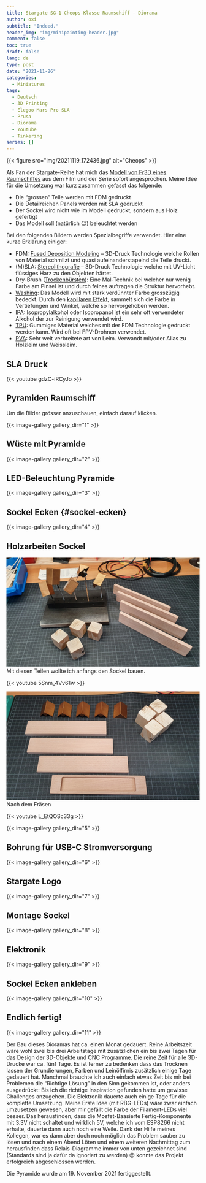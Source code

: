 ```yaml
---
title: Stargate SG-1 Cheops-Klasse Raumschiff - Diorama
author: oxi
subtitle: "Indeed."
header_img: "img/minipainting-header.jpg"
comment: false
toc: true
draft: false
lang: de
type: post
date: "2021-11-26"
categories:
  - Miniatures
tags:
  - Deutsch
  - 3D Printing
  - Elegoo Mars Pro SLA
  - Prusa
  - Diorama
  - Youtube
  - Tinkering
series: []
---
```

{{< figure src="img/20211119_172436.jpg" alt="Cheops" >}}

Als Fan der Stargate-Reihe hat mich das <a rel="noreferrer noopener" href="https://www.myminifactory.com/object/3d-print-spaceship-pyramid-fdm-resin-printer-needed-134069" data-type="URL" data-id="https://www.myminifactory.com/object/3d-print-spaceship-pyramid-fdm-resin-printer-needed-134069" target="_blank">Modell von Fr3D eines Raumschiffes</a> aus dem Film und der Serie sofort angesprochen. Meine Idee für die Umsetzung war kurz zusammen gefasst das folgende:

* Die &#8220;grossen&#8221; Teile werden mit FDM gedruckt
* Die Detailreichen Panels werden mit SLA gedruckt
* Der Sockel wird nicht wie im Modell gedruckt, sondern aus Holz gefertigt
* Das Modell soll (natürlich 😉) beleuchtet werden

Bei den folgenden Bildern werden Spezialbegriffe verwendet. Hier eine kurze Erklärung einiger:

* FDM: <a rel="noreferrer noopener" href="https://de.wikipedia.org/wiki/Fused_Deposition_Modeling" data-type="URL" data-id="https://de.wikipedia.org/wiki/Fused_Deposition_Modeling" target="_blank">Fused Deposition Modeling</a> &#8211; 3D-Druck Technologie welche Rollen von Material schmilzt und quasi aufeinanderstapelnd die Teile druckt.
* (M)SLA: <a rel="noreferrer noopener" href="https://de.wikipedia.org/wiki/Stereolithografie" data-type="URL" data-id="https://de.wikipedia.org/wiki/Stereolithografie" target="_blank">Stereolithografie</a> &#8211; 3D-Druck Technologie welche mit UV-Licht flüssiges Harz zu den Objekten härtet.
* Dry-Brush (<a rel="noreferrer noopener" href="https://de.wikipedia.org/wiki/Trockenb%C3%BCrsten" data-type="URL" data-id="https://de.wikipedia.org/wiki/Trockenb%C3%BCrsten" target="_blank">Trockenbürsten</a>): Eine Mal-Technik bei welcher nur wenig Farbe am Pinsel ist und durch feines auftragen die Struktur hervorhebt.
* <a rel="noreferrer noopener" href="https://de.wikipedia.org/wiki/Washing" data-type="URL" data-id="https://de.wikipedia.org/wiki/Washing" target="_blank">Washing</a>: Das Modell wird mit stark verdünnter Farbe grosszügig bedeckt. Durch den <a rel="noreferrer noopener" href="https://de.wikipedia.org/wiki/Kapillarität" data-type="URL" data-id="https://de.wikipedia.org/wiki/Kapillarität" target="_blank">kapillaren Effekt</a>, sammelt sich die Farbe in Vertiefungen und Winkel, welche so hervorgehoben werden.
* <a rel="noreferrer noopener" href="https://de.wikipedia.org/wiki/2-Propanol" data-type="URL" data-id="https://de.wikipedia.org/wiki/2-Propanol" target="_blank">IPA</a>: Isopropylalkohol oder Isopropanol ist ein sehr oft verwendeter Alkohol der zur Reinigung verwendet wird.
* <a rel="noreferrer noopener" href="https://de.wikipedia.org/wiki/Polyurethane" data-type="URL" data-id="https://de.wikipedia.org/wiki/Polyurethane" target="_blank">TPU</a>: Gummiges Material welches mit der FDM Technologie gedruckt werden kann. Wird oft bei FPV-Drohnen verwendet.
* <a rel="noreferrer noopener" href="https://de.wikipedia.org/wiki/Polyvinylalkohol" data-type="URL" data-id="https://de.wikipedia.org/wiki/Polyvinylalkohol" target="_blank">PVA</a>: Sehr weit verbreitete art von Leim. Verwandt mit/oder Alias zu Holzleim und Weissleim.

## SLA Druck

{{< youtube gdzC-iRCyJo >}}

## Pyramiden Raumschiff

Um die Bilder grösser anzuschauen, einfach darauf klicken.

{{< image-gallery gallery_dir="1" >}}

## Wüste mit Pyramide

{{< image-gallery gallery_dir="2" >}}

## LED-Beleuchtung Pyramide

{{< image-gallery gallery_dir="3" >}}

## Sockel Ecken {#sockel-ecken}

{{< image-gallery gallery_dir="4" >}}

## Holzarbeiten Sockel

![Mit diesen Teilen wollte ich anfangs den Sockel bauen.](img/20211106_170836.jpg)
Mit diesen Teilen wollte ich anfangs den Sockel bauen.

{{< youtube 5Snm_4Vv61w >}}

![Nach dem Fräsen](img/20211107_2144510.jpg)
Nach dem Fräsen

{{< youtube L_EtQOSc33g >}}

{{< image-gallery gallery_dir="5" >}}

## Bohrung für USB-C Stromversorgung

{{< image-gallery gallery_dir="6" >}}

## Stargate Logo

{{< image-gallery gallery_dir="7" >}}

## Montage Sockel

{{< image-gallery gallery_dir="8" >}}

## Elektronik

{{< image-gallery gallery_dir="9" >}}

## Sockel Ecken ankleben

{{< image-gallery gallery_dir="10" >}}

## Endlich fertig!

{{< image-gallery gallery_dir="11" >}}

Der Bau dieses Dioramas hat ca. einen Monat gedauert. Reine Arbeitszeit wäre wohl zwei bis drei Arbeitstage mit zusätzlichen ein bis zwei Tagen für das Design der 3D-Objekte und CNC Programme. Die reine Zeit für alle 3D-Drucke war ca. fünf Tage. Es ist ferner zu bedenken dass das Trocknen lassen der Grundierungen, Farben und Leinölfirnis zusätzlich einige Tage gedauert hat.
Manchmal brauchte ich auch einfach etwas Zeit bis mir bei Problemen die &#8220;Richtige Lösung&#8221; in den Sinn gekommen ist, oder anders ausgedrückt: Bis ich die richtige Inspiration gefunden hatte um gewisse Challenges anzugehen.
Die Elektronik dauerte auch einige Tage für die komplette Umsetzung. Meine Erste Idee (mit RBG-LEDs) wäre zwar einfach umzusetzen gewesen, aber mir gefällt die Farbe der Filament-LEDs viel besser. Das herausfinden, dass die Mosfet-Baasierte Fertig-Komponente mit 3.3V nicht schaltet und wirklich 5V, welche ich vom ESP8266 nicht erhalte, dauerte dann auch noch eine Weile. Dank der Hilfe meines Kollegen, war es dann aber doch noch möglich das Problem sauber zu lösen und nach einem Abend Löten und einem weiteren Nachmittag zum herausfinden dass Relais-Diagramme immer von unten gezeichnet sind (Standards sind ja dafür da ignoriert zu werden) 😒 konnte das Projekt erfolgreich abgeschlossen werden.

Die Pyramide wurde am 19. November 2021 fertiggestellt.
